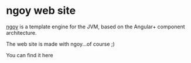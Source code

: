 # ngoy web site

[ngoy](https://github.com/krizzdewizz/ngoy) is a template engine for the JVM, based on the Angular+ component architecture.

The web site is made with ngoy...of course ;)

You can find it here